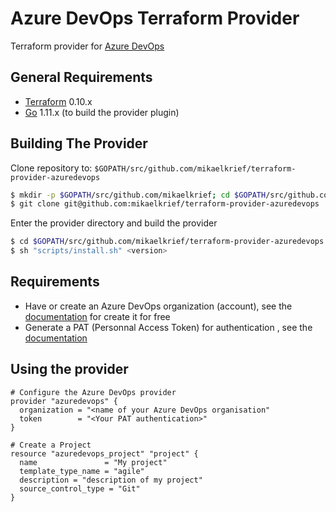 Azure DevOps Terraform Provider
===============================

Terraform provider for [Azure DevOps](https://azure.microsoft.com/en-us/services/devops/)

General Requirements
------------

-	[Terraform](https://www.terraform.io/downloads.html) 0.10.x
-	[Go](https://golang.org/doc/install) 1.11.x (to build the provider plugin)

Building The Provider
---------------------

Clone repository to: `$GOPATH/src/github.com/mikaelkrief/terraform-provider-azuredevops`

```sh
$ mkdir -p $GOPATH/src/github.com/mikaelkrief; cd $GOPATH/src/github.com/mikaelkrief
$ git clone git@github.com:mikaelkrief/terraform-provider-azuredevops
```

Enter the provider directory and build the provider

```sh
$ cd $GOPATH/src/github.com/mikaelkrief/terraform-provider-azuredevops
$ sh "scripts/install.sh" <version>
```

Requirements
---------------------
- Have or create an Azure DevOps organization (account), see the [documentation](https://docs.microsoft.com/en-us/azure/devops/organizations/accounts/create-organization?view=azure-devops) for create it for free
- Generate a PAT (Personnal Access Token) for authentication , see the [documentation](https://docs.microsoft.com/en-us/azure/devops/organizations/accounts/use-personal-access-tokens-to-authenticate?view=azure-devops)

Using the provider
----------------------

```
# Configure the Azure DevOps provider
provider "azuredevops" {
  organization = "<name of your Azure DevOps organisation"
  token        = "<Your PAT authentication>"
}

# Create a Project
resource "azuredevops_project" "project" {
  name               = "My project"
  template_type_name = "agile"
  description = "description of my project"
  source_control_type = "Git"
}
```
